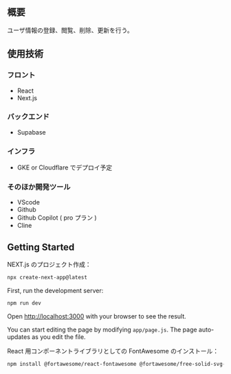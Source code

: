 ## 概要

ユーザ情報の登録、閲覧、削除、更新を行う。

## 使用技術

### フロント

- React
- Next.js

### バックエンド

- Supabase

### インフラ

- GKE or Cloudflare でデプロイ予定

### そのほか開発ツール

- VScode
- Github
- Github Copilot ( pro プラン )
- Cline

## Getting Started

NEXT.js のプロジェクト作成：

```bash
npx create-next-app@latest
```

First, run the development server:

```bash
npm run dev
```

Open [http://localhost:3000](http://localhost:3000) with your browser to see the result.

You can start editing the page by modifying `app/page.js`. The page auto-updates as you edit the file.

React 用コンポーネントライブラリとしての FontAwesome のインストール：<br>

```bash
npm install @fortawesome/react-fontawesome @fortawesome/free-solid-svg-icons
```
